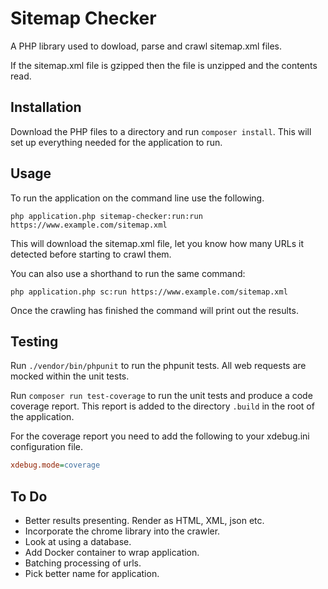 # Sitemap Checker

A PHP library used to dowload, parse and crawl sitemap.xml files.

If the sitemap.xml file is gzipped then the file is unzipped and the contents read.

## Installation

Download the PHP files to a directory and run `composer install`. This will set up everything needed for the application to run.

## Usage

To run the application on the command line use the following.

`php application.php sitemap-checker:run:run https://www.example.com/sitemap.xml`

This will download the sitemap.xml file, let you know how many URLs it detected before starting to crawl them.

You can also use a shorthand to run the same command:

`php application.php sc:run https://www.example.com/sitemap.xml`

Once the crawling has finished the command will print out the results.

## Testing

Run `./vendor/bin/phpunit` to run the phpunit tests. All web requests are mocked within the unit tests.

Run `composer run test-coverage` to run the unit tests and produce a code coverage report. This report is added to the directory `.build` in the root of the application.

For the coverage report you need to add the following to your xdebug.ini configuration file.

```ini
xdebug.mode=coverage
```

## To Do

- Better results presenting. Render as HTML, XML, json etc.
- Incorporate the chrome library into the crawler.
- Look at using a database.
- Add Docker container to wrap application.
- Batching processing of urls.
- Pick better name for application.

